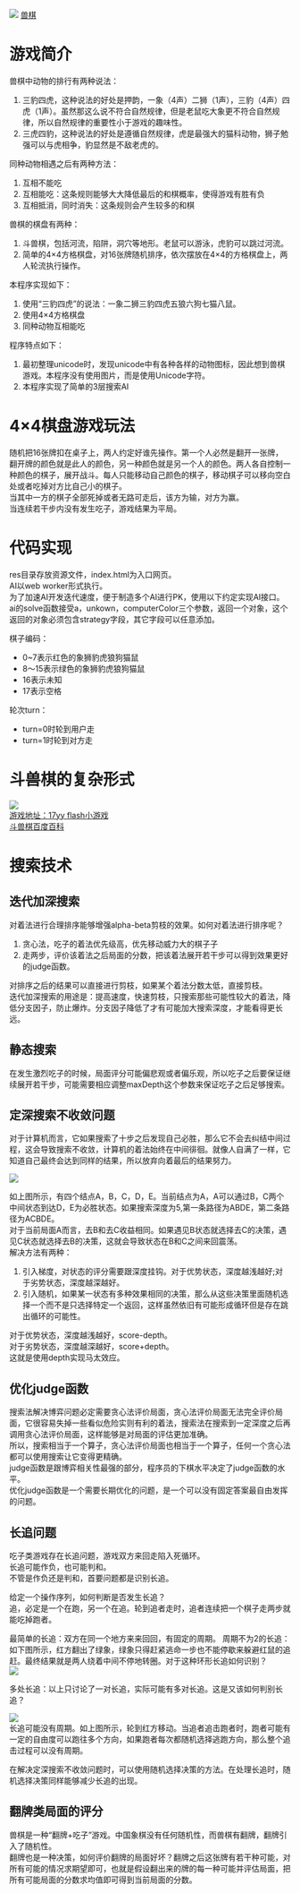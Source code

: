 ![](./lion.svg)  [兽棋](https://github.com/weiyinfu/MammalChess)

# 游戏简介

兽棋中动物的排行有两种说法：
1. 三豹四虎，这种说法的好处是押韵，一象（4声）二狮（1声），三豹（4声）四虎（1声）。虽然那这么说不符合自然规律，但是老鼠吃大象更不符合自然规律，所以自然规律的重要性小于游戏的趣味性。
2. 三虎四豹，这种说法的好处是遵循自然规律，虎是最强大的猫科动物，狮子勉强可以与虎相争，豹显然是不敌老虎的。

同种动物相遇之后有两种方法：
1. 互相不能吃
2. 互相能吃：这条规则能够大大降低最后的和棋概率，使得游戏有胜有负
3. 互相抵消，同时消失：这条规则会产生较多的和棋

兽棋的棋盘有两种：
1. 斗兽棋，包括河流，陷阱，洞穴等地形。老鼠可以游泳，虎豹可以跳过河流。
2. 简单的4×4方格棋盘，对16张牌随机排序，依次摆放在4×4的方格棋盘上，两人轮流执行操作。

本程序实现如下：
1. 使用“三豹四虎”的说法：一象二狮三豹四虎五狼六狗七猫八鼠。
2. 使用4×4方格棋盘
3. 同种动物互相能吃

程序特点如下：
1. 最初整理unicode时，发现unicode中有各种各样的动物图标，因此想到兽棋游戏。本程序没有使用图片，而是使用Unicode字符。  
2. 本程序实现了简单的3层搜索AI

# 4×4棋盘游戏玩法
随机把16张牌扣在桌子上，两人约定好谁先操作。第一个人必然是翻开一张牌，翻开牌的颜色就是此人的颜色，另一种颜色就是另一个人的颜色。两人各自控制一种颜色的棋子，展开战斗。每人只能移动自己颜色的棋子，移动棋子可以移向空白处或者吃掉对方比自己小的棋子。  
当其中一方的棋子全部死掉或者无路可走后，该方为输，对方为赢。  
当连续若干步内没有发生吃子，游戏结果为平局。 


# 代码实现
res目录存放资源文件，index.html为入口网页。  
AI以web worker形式执行。  
为了加速AI开发迭代速度，便于制造多个AI进行PK，使用以下约定实现AI接口。  
ai的solve函数接受a，unkown，computerColor三个参数，返回一个对象，这个返回的对象必须包含strategy字段，其它字段可以任意添加。  

棋子编码：
* 0~7表示红色的象狮豹虎狼狗猫鼠
* 8～15表示绿色的象狮豹虎狼狗猫鼠
* 16表示未知
* 17表示空格

轮次turn：
* turn=0时轮到用户走
* turn=1时轮到对方走

# 斗兽棋的复杂形式
![](res/斗兽棋.png)   
[游戏地址：17yy flash小游戏](http://www.17yy.com/f/play/75144.html)       
[斗兽棋百度百科](https://baike.baidu.com/item/%E6%96%97%E5%85%BD%E6%A3%8B/896091?fr=aladdin)    

# 搜索技术
## 迭代加深搜索
对着法进行合理排序能够增强alpha-beta剪枝的效果。如何对着法进行排序呢？
1. 贪心法，吃子的着法优先级高，优先移动威力大的棋子子
2. 走两步，评价该着法之后局面的分数，把该着法展开若干步可以得到效果更好的judge函数。
  
对排序之后的结果可以直接进行剪枝，如果某个着法分数太低，直接剪枝。  
迭代加深搜索的用途是：提高速度，快速剪枝，只搜索那些可能性较大的着法，降低分支因子，防止爆炸。分支因子降低了才有可能加大搜索深度，才能看得更长远。  

## 静态搜索
在发生激烈吃子的时候，局面评分可能偏悲观或者偏乐观，所以吃子之后要保证继续展开若干步，可能需要相应调整maxDepth这个参数来保证吃子之后足够搜索。  

## 定深搜索不收敛问题
对于计算机而言，它如果搜索了十步之后发现自己必胜，那么它不会去纠结中间过程，这会导致搜索不收敛，计算机的着法始终在中间徘徊。就像人自满了一样，它知道自己最终会达到同样的结果，所以放弃向着最后的结果努力。

![](./res/定深搜索不收敛.png)

如上图所示，有四个结点A，B，C，D，E。当前结点为A，A可以通过B，C两个中间状态到达D，E为必胜状态。如果搜索深度为5,第一条路径为ABDE，第二条路径为ACBDE。  
对于当前局面A而言，去B和去C收益相同。如果遇见B状态就选择去C的决策，遇见C状态就选择去B的决策，这就会导致状态在B和C之间来回震荡。  
解决方法有两种：
1. 引入梯度，对状态的评分需要跟深度挂钩。对于优势状态，深度越浅越好;对于劣势状态，深度越深越好。
2. 引入随机，如果某一状态有多种效果相同的决策，那么从这些决策里面随机选择一个而不是只选择特定一个返回，这样虽然依旧有可能形成循环但是存在跳出循环的可能性。

对于优势状态，深度越浅越好，score-depth。   
对于劣势状态，深度越深越好，score+depth。  
这就是使用depth实现马太效应。

## 优化judge函数
搜索法解决博弈问题必定需要贪心法评价局面，贪心法评价局面无法完全评价局面，它很容易失掉一些看似危险实则有利的着法，搜索法在搜索到一定深度之后再调用贪心法评价局面，这样能够是对局面的评估更加准确。  
所以，搜索相当于一个算子，贪心法评价局面也相当于一个算子，任何一个贪心法都可以使用搜索让它变得更精确。  
judge函数是跟博弈相关性最强的部分，程序员的下棋水平决定了judge函数的水平。  
优化judge函数是一个需要长期优化的问题，是一个可以没有固定答案最自由发挥的问题。  

## 长追问题
吃子类游戏存在长追问题，游戏双方来回走陷入死循环。  
长追可能作负，也可能判和。  
不管是作负还是判和，首要问题都是识别长追。  

给定一个操作序列，如何判断是否发生长追？  
追，必定是一个在跑，另一个在追。轮到追者走时，追者连续把一个棋子走两步就能吃掉跑者。  

最简单的长追：双方在同一个地方来来回回，有固定的周期。
周期不为2的长追：如下图所示，红方翻出了绿象，绿象只得赶紧逃命一步也不能停歇来躲避红鼠的追赶。最终结果就是两人绕着中间不停地转圈。对于这种环形长追如何识别？    
![](./res/花式长追.png)

多处长追：以上只讨论了一对长追，实际可能有多对长追。这是又该如何判别长追？  

![](./res/没有周期的长追.png)   
长追可能没有周期。如上图所示，轮到红方移动。当追者追击跑者时，跑者可能有一定的自由度可以跑往多个方向，如果跑者每次都随机选择逃跑方向，那么整个追击过程可以没有周期。

在解决定深搜索不收敛问题时，可以使用随机选择决策的方法。在处理长追时，随机选择决策同样能够减少长追的出现。  

## 翻牌类局面的评分
兽棋是一种“翻牌+吃子”游戏。中国象棋没有任何随机性，而兽棋有翻牌，翻牌引入了随机性。  
翻牌也是一种决策，如何评价翻牌的局面好坏？翻牌之后这张牌有若干种可能，对所有可能的情况求期望即可，也就是假设翻出来的牌的每一种可能并评估局面，把所有可能局面的分数求均值即可得到当前局面的分数。
